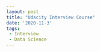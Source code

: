 ```yaml
---
layout: post
title: "Udacity Interview Course"
date: '2020-11-3'
tags:
 - Interview
 - Data Science
---
```

